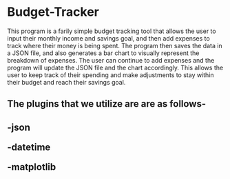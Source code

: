 # Budget-Tracker
This program is a farily simple budget tracking tool that allows the user to input their monthly income and savings goal, and then add expenses to track where their money is being spent. The program then saves the data in a JSON file, and also generates a bar chart to visually represent the breakdown of expenses. The user can continue to add expenses and the program will update the JSON file and the chart accordingly. This allows the user to keep track of their spending and make adjustments to stay within their budget and reach their savings goal.

<h2>The plugins that we utilize are are as follows- <h2>
<b>-json<b>
  
<b>-datetime<b>
  
<b>-matplotlib<b>

